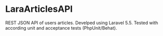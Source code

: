 # LaraArticlesAPI
REST JSON API of users articles. Develped using Laravel 5.5. Tested with according unit and acceptance tests (PhpUnit/Behat).
